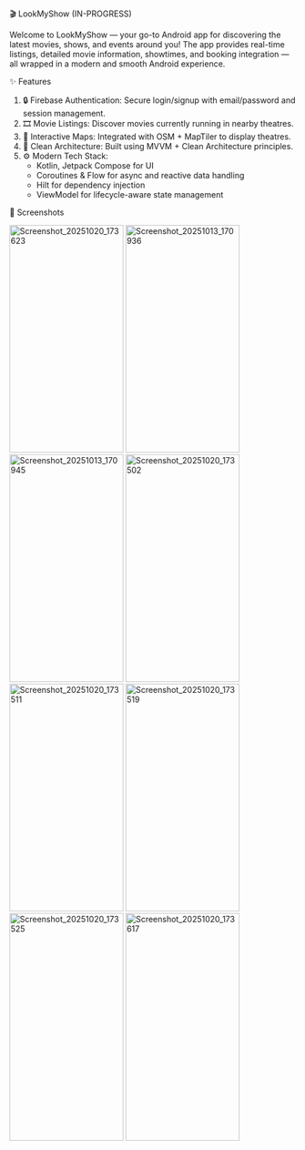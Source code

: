 🎬 LookMyShow (IN-PROGRESS)

Welcome to LookMyShow — your go-to Android app for discovering the latest movies, shows, and events around you!
The app provides real-time listings, detailed movie information, showtimes, and booking integration — all wrapped in a modern and smooth Android experience.

✨ Features
1. 🔒 Firebase Authentication: Secure login/signup with email/password and session management.
2. 🎞️ Movie Listings: Discover movies currently running in nearby theatres.
3. 🧭 Interactive Maps: Integrated with OSM + MapTiler to display theatres.
4. 🧱 Clean Architecture: Built using MVVM + Clean Architecture principles.
5. ⚙️ Modern Tech Stack:
    * Kotlin, Jetpack Compose for UI
    * Coroutines & Flow for async and reactive data handling
    * Hilt for dependency injection
    * ViewModel for lifecycle-aware state management

📸 Screenshots

<img width="200" height="400" alt="Screenshot_20251020_173623" src="https://github.com/user-attachments/assets/2c204504-ba9b-436b-9cda-e5fe2b8d7596" />
<img width="200" height="400" alt="Screenshot_20251013_170936" src="https://github.com/user-attachments/assets/f61061b7-e6a9-445a-8ce4-a73f18380fac" />
<img width="200" height="400" alt="Screenshot_20251013_170945" src="https://github.com/user-attachments/assets/66dca366-a564-43be-8838-ae693dcf2ff3" />
<img width="200" height="400" alt="Screenshot_20251020_173502" src="https://github.com/user-attachments/assets/ee30cae7-2fde-44da-8279-9e9500bb66e8" />
<img width="200" height="400" alt="Screenshot_20251020_173511" src="https://github.com/user-attachments/assets/c5a6a94b-980c-4018-a1e4-dc0f0a098894" />
<img width="200" height="400" alt="Screenshot_20251020_173519" src="https://github.com/user-attachments/assets/a317f398-d10c-41f3-8e08-ece56461530e" />
<img width="200" height="400" alt="Screenshot_20251020_173525" src="https://github.com/user-attachments/assets/d8156718-6886-4f8a-be04-b4c0d2a4e060" />
<img width="200" height="400" alt="Screenshot_20251020_173617" src="https://github.com/user-attachments/assets/fa830724-7328-41e5-a7e9-6ac69659aa3c" />
